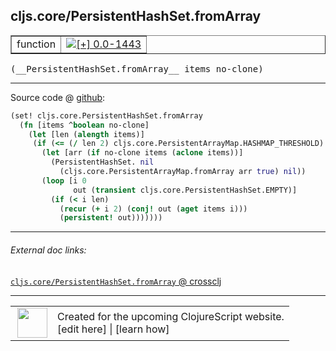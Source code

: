 ## cljs.core/PersistentHashSet.fromArray



 <table border="1">
<tr>
<td>function</td>
<td><a href="https://github.com/cljsinfo/cljs-api-docs/tree/0.0-1443"><img valign="middle" alt="[+] 0.0-1443" title="Added in 0.0-1443" src="https://img.shields.io/badge/+-0.0--1443-lightgrey.svg"></a> </td>
</tr>
</table>


 <samp>
(__PersistentHashSet.fromArray__ items no-clone)<br>
</samp>

---







Source code @ [github](https://github.com/clojure/clojurescript/blob/r1934/src/cljs/cljs/core.cljs#L6054-L6065):

```clj
(set! cljs.core.PersistentHashSet.fromArray
  (fn [items ^boolean no-clone]
    (let [len (alength items)]
     (if (<= (/ len 2) cljs.core.PersistentArrayMap.HASHMAP_THRESHOLD)
       (let [arr (if no-clone items (aclone items))]
         (PersistentHashSet. nil
           (cljs.core.PersistentArrayMap.fromArray arr true) nil))
       (loop [i 0
              out (transient cljs.core.PersistentHashSet.EMPTY)]
         (if (< i len)
           (recur (+ i 2) (conj! out (aget items i)))
           (persistent! out)))))))
```

<!--
Repo - tag - source tree - lines:

 <pre>
clojurescript @ r1934
└── src
    └── cljs
        └── cljs
            └── <ins>[core.cljs:6054-6065](https://github.com/clojure/clojurescript/blob/r1934/src/cljs/cljs/core.cljs#L6054-L6065)</ins>
</pre>

-->

---



###### External doc links:

[`cljs.core/PersistentHashSet.fromArray` @ crossclj](http://crossclj.info/fun/cljs.core.cljs/PersistentHashSet.fromArray.html)<br>

---

 <table>
<tr><td>
<img valign="middle" align="right" width="48px" src="http://i.imgur.com/Hi20huC.png">
</td><td>
Created for the upcoming ClojureScript website.<br>
[edit here] | [learn how]
</td></tr></table>

[edit here]:https://github.com/cljsinfo/cljs-api-docs/blob/master/cljsdoc/cljs.core_PersistentHashSetDOTfromArray.cljsdoc
[learn how]:https://github.com/cljsinfo/cljs-api-docs/wiki/cljsdoc-files

<!--

This information was too distracting to show to readers, but I'll leave it
commented here since it is helpful to:

- pretty-print the data used to generate this document
- and show how to retrieve that data



The API data for this symbol:

```clj
{:ns "cljs.core",
 :name "PersistentHashSet.fromArray",
 :signature ["[items no-clone]"],
 :history [["+" "0.0-1443"]],
 :parent-type "PersistentHashSet",
 :type "function",
 :full-name-encode "cljs.core_PersistentHashSetDOTfromArray",
 :source {:code "(set! cljs.core.PersistentHashSet.fromArray\n  (fn [items ^boolean no-clone]\n    (let [len (alength items)]\n     (if (<= (/ len 2) cljs.core.PersistentArrayMap.HASHMAP_THRESHOLD)\n       (let [arr (if no-clone items (aclone items))]\n         (PersistentHashSet. nil\n           (cljs.core.PersistentArrayMap.fromArray arr true) nil))\n       (loop [i 0\n              out (transient cljs.core.PersistentHashSet.EMPTY)]\n         (if (< i len)\n           (recur (+ i 2) (conj! out (aget items i)))\n           (persistent! out)))))))",
          :title "Source code",
          :repo "clojurescript",
          :tag "r1934",
          :filename "src/cljs/cljs/core.cljs",
          :lines [6054 6065]},
 :full-name "cljs.core/PersistentHashSet.fromArray"}

```

Retrieve the API data for this symbol:

```clj
;; from Clojure REPL
(require '[clojure.edn :as edn])
(-> (slurp "https://raw.githubusercontent.com/cljsinfo/cljs-api-docs/catalog/cljs-api.edn")
    (edn/read-string)
    (get-in [:symbols "cljs.core/PersistentHashSet.fromArray"]))
```

-->
